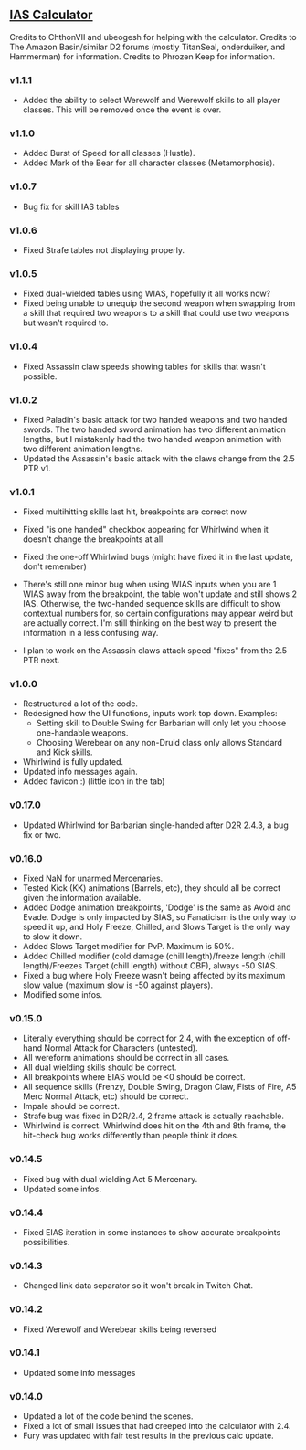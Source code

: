 ## [IAS Calculator](https://warren1001.github.io/IAS_Calculator/)

Credits to ChthonVII and ubeogesh for helping with the calculator.
Credits to The Amazon Basin/similar D2 forums (mostly TitanSeal, onderduiker, and Hammerman) for information.
Credits to Phrozen Keep for information.

### v1.1.1
- Added the ability to select Werewolf and Werewolf skills to all player classes. This will be removed once the event is over.

### v1.1.0
- Added Burst of Speed for all classes (Hustle).
- Added Mark of the Bear for all character classes (Metamorphosis).

### v1.0.7
- Bug fix for skill IAS tables

### v1.0.6
- Fixed Strafe tables not displaying properly.

### v1.0.5
- Fixed dual-wielded tables using WIAS, hopefully it all works now?
- Fixed being unable to unequip the second weapon when swapping from a skill that required two weapons to a skill that could use two weapons but wasn't required to.

### v1.0.4
- Fixed Assassin claw speeds showing tables for skills that wasn't possible.

### v1.0.2
- Fixed Paladin's basic attack for two handed weapons and two handed swords. The two handed sword animation has two different animation lengths, but I mistakenly had the two handed weapon animation with two different animation lengths.
- Updated the Assassin's basic attack with the claws change from the 2.5 PTR v1.

### v1.0.1
- Fixed multihitting skills last hit, breakpoints are correct now
- Fixed "is one handed" checkbox appearing for Whirlwind when it doesn't change the breakpoints at all
- Fixed the one-off Whirlwind bugs (might have fixed it in the last update, don't remember)

- There's still one minor bug when using WIAS inputs when you are 1 WIAS away from the breakpoint, the table won't update and still shows 2 IAS. Otherwise, the two-handed sequence skills are difficult to show contextual numbers for, so certain configurations may appear weird but are actually correct. I'm still thinking on the best way to present the information in a less confusing way.
- I plan to work on the Assassin claws attack speed "fixes" from the 2.5 PTR next.

### v1.0.0
- Restructured a lot of the code.
- Redesigned how the UI functions, inputs work top down. Examples:
  - Setting skill to Double Swing for Barbarian will only let you choose one-handable weapons.
  - Choosing Werebear on any non-Druid class only allows Standard and Kick skills.
- Whirlwind is fully updated.
- Updated info messages again.
- Added favicon :) (little icon in the tab)

### v0.17.0
- Updated Whirlwind for Barbarian single-handed after D2R 2.4.3, a bug fix or two.

### v0.16.0
- Fixed NaN for unarmed Mercenaries.
- Tested Kick (KK) animations (Barrels, etc), they should all be correct given the information available.
- Added Dodge animation breakpoints, 'Dodge' is the same as Avoid and Evade. Dodge is only impacted by SIAS, so Fanaticism is the only way to speed it up, and Holy Freeze, Chilled, and Slows Target is the only way to slow it down.
- Added Slows Target modifier for PvP. Maximum is 50%.
- Added Chilled modifier (cold damage (chill length)/freeze length (chill length)/Freezes Target (chill length) without CBF), always -50 SIAS.
- Fixed a bug where Holy Freeze wasn't being affected by its maximum slow value (maximum slow is -50 against players).
- Modified some infos.

### v0.15.0
- Literally everything should be correct for 2.4, with the exception of off-hand Normal Attack for Characters (untested).
- All wereform animations should be correct in all cases.
- All dual wielding skills should be correct.
- All breakpoints where EIAS would be <0 should be correct.
- All sequence skills (Frenzy, Double Swing, Dragon Claw, Fists of Fire, A5 Merc Normal Attack, etc) should be correct.
- Impale should be correct.
- Strafe bug was fixed in D2R/2.4, 2 frame attack is actually reachable.
- Whirlwind is correct. Whirlwind does hit on the 4th and 8th frame, the hit-check bug works differently than people think it does.

### v0.14.5
- Fixed bug with dual wielding Act 5 Mercenary.
- Updated some infos.

### v0.14.4
- Fixed EIAS iteration in some instances to show accurate breakpoints possibilities.

### v0.14.3
- Changed link data separator so it won't break in Twitch Chat.

### v0.14.2
- Fixed Werewolf and Werebear skills being reversed

### v0.14.1
- Updated some info messages

### v0.14.0
- Updated a lot of the code behind the scenes.
- Fixed a lot of small issues that had creeped into the calculator with 2.4.
- Fury was updated with fair test results in the previous calc update.

